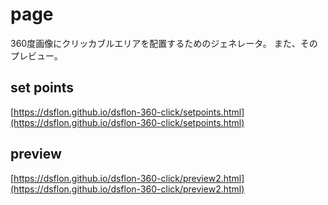 # page
360度画像にクリッカブルエリアを配置するためのジェネレータ。
また、そのプレビュー。

## set points
[https://dsflon.github.io/dsflon-360-click/setpoints.html](https://dsflon.github.io/dsflon-360-click/setpoints.html)


## preview
[https://dsflon.github.io/dsflon-360-click/preview2.html](https://dsflon.github.io/dsflon-360-click/preview2.html)
